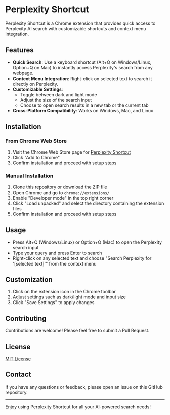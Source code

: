 # Perplexity Shortcut

Perplexity Shortcut is a Chrome extension that provides quick access to Perplexity AI search with customizable shortcuts and context menu integration.

## Features

- **Quick Search**: Use a keyboard shortcut (Alt+Q on Windows/Linux, Option+Q on Mac) to instantly access Perplexity's search from any webpage.
- **Context Menu Integration**: Right-click on selected text to search it directly on Perplexity.
- **Customizable Settings**:
  - Toggle between dark and light mode
  - Adjust the size of the search input
  - Choose to open search results in a new tab or the current tab
- **Cross-Platform Compatibility**: Works on Windows, Mac, and Linux

## Installation

### From Chrome Web Store

1. Visit the Chrome Web Store page for [Perplexity Shortcut](https://chromewebstore.google.com/detail/perplexity-shortcut/cjamlgjlglelokhjeageobmpmpldlmib)
2. Click "Add to Chrome"
3. Confirm installation and proceed with setup steps

### Manual Installation

1. Clone this repository or download the ZIP file
2. Open Chrome and go to `chrome://extensions/`
3. Enable "Developer mode" in the top right corner
4. Click "Load unpacked" and select the directory containing the extension files
5. Confirm installation and proceed with setup steps

## Usage

- Press Alt+Q (Windows/Linux) or Option+Q (Mac) to open the Perplexity search input
- Type your query and press Enter to search
- Right-click on any selected text and choose "Search Perplexity for '[selected text]'" from the context menu

## Customization

1. Click on the extension icon in the Chrome toolbar
2. Adjust settings such as dark/light mode and input size
3. Click "Save Settings" to apply changes

## Contributing

Contributions are welcome! Please feel free to submit a Pull Request.

## License

[MIT License](LICENSE)

## Contact

If you have any questions or feedback, please open an issue on this GitHub repository.

---

Enjoy using Perplexity Shortcut for all your AI-powered search needs!

